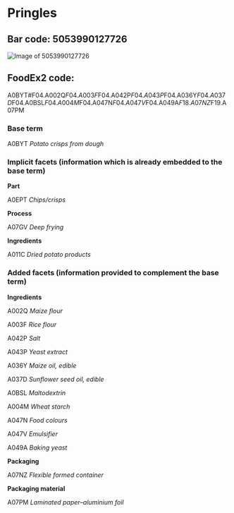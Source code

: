 
# Pringles

## Bar code: 5053990127726

![Image of 5053990127726](https://world.openfoodfacts.org/images/products/505/399/012/7726/1.jpg)

## FoodEx2 code:

A0BYT#F04.A002Q$F04.A003F$F04.A042P$F04.A043P$F04.A036Y$F04.A037D$F04.A0BSL$F04.A004M$F04.A047N$F04.A047V$F04.A049A$F18.A07NZ$F19.A07PM        

### Base term

A0BYT _Potato crisps from dough_

### Implicit facets (information which is already embedded to the base term)

**Part**

A0EPT _Chips/crisps_

**Process**

A07GV _Deep frying_

**Ingredients**

A011C _Dried potato products_

### Added facets (information provided to complement the base term)

**Ingredients** 

A002Q _Maize flour_

A003F _Rice flour_

A042P _Salt_

A043P _Yeast extract_

A036Y _Maize oil, edible_

A037D _Sunflower seed oil, edible_

A0BSL _Maltodextrin_

A004M _Wheat starch_

A047N _Food colours_

A047V _Emulsifier_

A049A _Baking yeast_

**Packaging**

A07NZ _Flexible formed container_

**Packaging material** 

A07PM _Laminated paper–aluminium foil_



